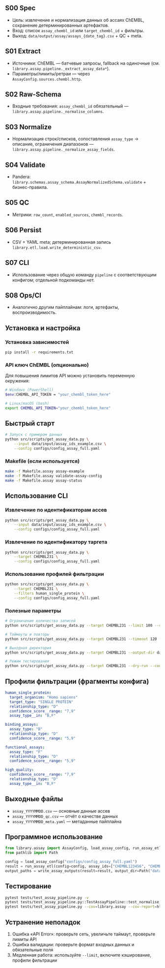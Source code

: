 <!-- Generated from template: docs/_templates/staging_template.md -->

## S00 Spec
- Цель: извлечение и нормализация данных об ассаях ChEMBL, сохранение детерминированных артефактов.
- Вход: список `assay_chembl_id` или `target_chembl_id` + фильтры.
- Выход: `data/output/assay/assays_{date_tag}.csv` + QC + meta.

## S01 Extract
- Источники: ChEMBL — батчевые запросы, fallback на одиночные (см. `library.assay.pipeline._extract_assay_data*`).
- Параметры/лимиты/ретраи — через `AssayConfig.sources.chembl.http`.

## S02 Raw-Schema
- Входные требования: `assay_chembl_id` обязательный — `library.assay.pipeline._normalise_columns`.

## S03 Normalize
- Нормализация строк/списков, сопоставления `assay_type` → описание, ограничения диапазонов — `library.assay.pipeline._normalize_assay_fields`.

## S04 Validate
- Pandera: `library.schemas.assay_schema.AssayNormalizedSchema.validate` + бизнес-правила.

## S05 QC
- Метрики: `row_count`, `enabled_sources`, `chembl_records`.

## S06 Persist
- CSV + YAML meta; детерминированная запись `library.etl.load.write_deterministic_csv`.

## S07 CLI
- Использование через общую команду `pipeline` с соответствующим конфигом; отдельной подкоманды нет.

## S08 Ops/CI
- Аналогично другим пайплайнам: логи, артефакты, воспроизводимость.

## Установка и настройка

### Установка зависимостей

```bash
pip install -r requirements.txt
```

### API ключ ChEMBL (опционально)

Для повышения лимитов API можно установить переменную окружения:

```bash
# Windows (PowerShell)
$env:CHEMBL_API_TOKEN = "your_chembl_token_here"

# Linux/macOS (bash)
export CHEMBL_API_TOKEN="your_chembl_token_here"
```

## Быстрый старт

```bash
# Запуск с примером данных
python src/scripts/get_assay_data.py \
    --input data/input/assay_ids_example.csv \
    --config configs/config_assay_full.yaml
```

### Makefile (если используется)

```bash
make -f Makefile.assay assay-example
make -f Makefile.assay validate-assay-config
make -f Makefile.assay assay-status
```

## Использование CLI

### Извлечение по идентификаторам ассев

```bash
python src/scripts/get_assay_data.py \
    --input data/input/assay_ids_example.csv \
    --config configs/config_assay_full.yaml
```

### Извлечение по идентификатору таргета

```bash
python src/scripts/get_assay_data.py \
    --target CHEMBL231 \
    --config configs/config_assay_full.yaml
```

### Использование профилей фильтрации

```bash
python src/scripts/get_assay_data.py \
    --target CHEMBL231 \
    --filters human_single_protein \
    --config configs/config_assay_full.yaml
```

### Полезные параметры

```bash
# Ограничение количества записей
python src/scripts/get_assay_data.py --target CHEMBL231 --limit 100 --config configs/config_assay_full.yaml

# Таймауты и повторы
python src/scripts/get_assay_data.py --target CHEMBL231 --timeout 120 --retries 15 --config configs/config_assay_full.yaml

# Выходная директория
python src/scripts/get_assay_data.py --target CHEMBL231 --output-dir data/output/custom --config configs/config_assay_full.yaml

# Режим тестирования
python src/scripts/get_assay_data.py --target CHEMBL231 --dry-run --config configs/config_assay_full.yaml
```

## Профили фильтрации (фрагменты конфига)

```yaml
human_single_protein:
  target_organism: "Homo sapiens"
  target_type: "SINGLE PROTEIN"
  relationship_type: "D"
  confidence_score__range: "7,9"
  assay_type__in: "B,F"

binding_assays:
  assay_type: "B"
  relationship_type: "D"
  confidence_score__range: "5,9"

functional_assays:
  assay_type: "F"
  relationship_type: "D"
  confidence_score__range: "5,9"

high_quality:
  confidence_score__range: "7,9"
  relationship_type: "D"
  assay_type__in: "B,F"
```

## Выходные файлы

- `assay_YYYYMMDD.csv` — основные данные ассев
- `assay_YYYYMMDD_qc.csv` — отчёт о качестве данных
- `assay_YYYYMMDD_meta.yaml` — метаданные пайплайна

## Программное использование

```python
from library.assay import AssayConfig, load_assay_config, run_assay_etl, write_assay_outputs
from pathlib import Path

config = load_assay_config("configs/config_assay_full.yaml")
result = run_assay_etl(config=config, assay_ids=["CHEMBL123456", "CHEMBL789012"])
output_paths = write_assay_outputs(result=result, output_dir=Path("data/output/assay"), date_tag="20230101", config=config)
```

## Тестирование

```bash
pytest tests/test_assay_pipeline.py -v
pytest tests/test_assay_pipeline.py::TestAssayPipeline::test_normalise_columns_valid_input -v
pytest tests/test_assay_pipeline.py --cov=library.assay --cov-report=html
```

## Устранение неполадок

1. Ошибка «API Error»: проверьте сеть, увеличьте таймаут, проверьте лимиты API
2. Ошибка валидации: проверьте формат входных данных и обязательные поля
3. Медленная работа: используйте `--limit`, включите кэширование, профили фильтрации

